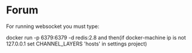 # Forum
For running websocket you must type:

  docker run -p 6379:6379 -d redis:2.8
and then(if docker-machine ip is not 127.0.0.1 set CHANNEL_LAYERS 'hosts' in settings project)
